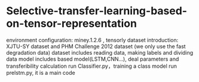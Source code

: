 # Selective-transfer-learning-based-on-tensor-representation
environment configuration: miney.1.2.6 , tensorly 
dataset introduction: XJTU-SY dataset and PHM Challenge 2012 dataset (we only use the fast degradation data)
dataset includes reading data, making labels and dividing data
model includes based model(LSTM,CNN...), deal parameters and transferibility calculation
run Classifier.py，training a class model
run prelstm.py,  it is a main code
